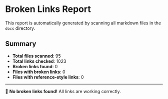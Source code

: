 # Broken Links Report

This report is automatically generated by scanning all markdown files in the `docs` directory.

## Summary

- **Total files scanned**: 95
- **Total links checked**: 1023
- **Broken links found**: 0
- **Files with broken links**: 0
- **Files with reference-style links**: 0

---

🎉 **No broken links found!** All links are working correctly.

